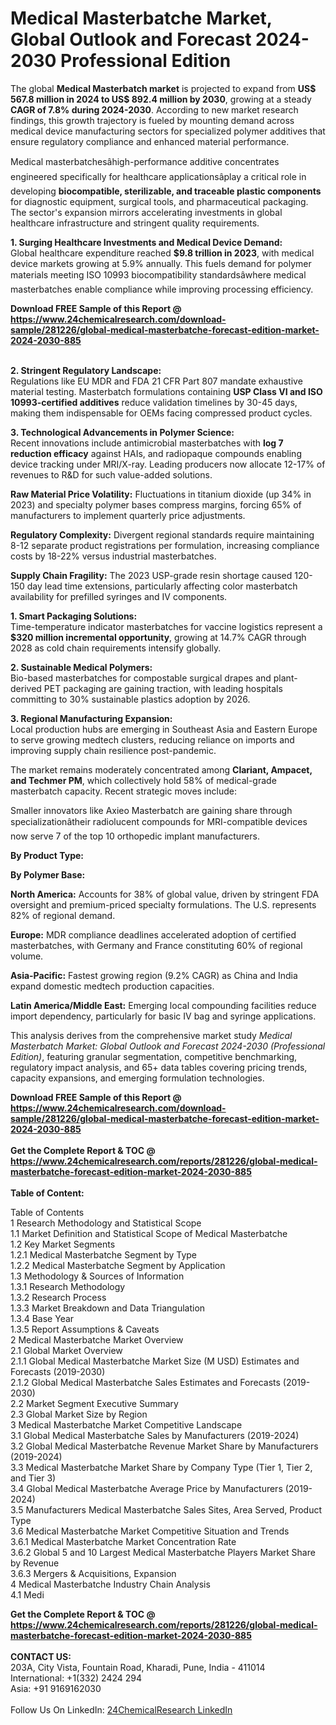 <h1>Medical Masterbatche Market, Global Outlook and Forecast 2024-2030 Professional Edition</h1><p>The global <strong>Medical Masterbatch market</strong> is projected to expand from <strong>US$ 567.8 million in 2024 to US$ 892.4 million by 2030</strong>, growing at a steady <strong>CAGR of 7.8% during 2024-2030</strong>. According to new market research findings, this growth trajectory is fueled by mounting demand across medical device manufacturing sectors for specialized polymer additives that ensure regulatory compliance and enhanced material performance.</p><p>Medical masterbatchesâhigh-performance additive concentrates engineered specifically for healthcare applicationsâplay a critical role in developing <strong>biocompatible, sterilizable, and traceable plastic components</strong> for diagnostic equipment, surgical tools, and pharmaceutical packaging. The sector's expansion mirrors accelerating investments in global healthcare infrastructure and stringent quality requirements.</p><p><strong>1. Surging Healthcare Investments and Medical Device Demand:</strong><br>
Global healthcare expenditure reached <strong>$9.8 trillion in 2023</strong>, with medical device markets growing at 5.9% annually. This fuels demand for polymer materials meeting ISO 10993 biocompatibility standardsâwhere medical masterbatches enable compliance while improving processing efficiency.</p><div><b>Download FREE Sample of this Report @ 
            <a href="https://www.24chemicalresearch.com/download-sample/281226/global-medical-masterbatche-forecast-edition-market-2024-2030-885">
            https://www.24chemicalresearch.com/download-sample/281226/global-medical-masterbatche-forecast-edition-market-2024-2030-885</a></b></div><br><p><strong>2. Stringent Regulatory Landscape:</strong><br>
Regulations like EU MDR and FDA 21 CFR Part 807 mandate exhaustive material testing. Masterbatch formulations containing <strong>USP Class VI and ISO 10993-certified additives</strong> reduce validation timelines by 30-45 days, making them indispensable for OEMs facing compressed product cycles.</p><p><strong>3. Technological Advancements in Polymer Science:</strong><br>
Recent innovations include antimicrobial masterbatches with <strong>log 7 reduction efficacy</strong> against HAIs, and radiopaque compounds enabling device tracking under MRI/X-ray. Leading producers now allocate 12-17% of revenues to R&amp;D for such value-added solutions.</p><p><strong>Raw Material Price Volatility:</strong> Fluctuations in titanium dioxide (up 34% in 2023) and specialty polymer bases compress margins, forcing 65% of manufacturers to implement quarterly price adjustments.</p><p><strong>Regulatory Complexity:</strong> Divergent regional standards require maintaining 8-12 separate product registrations per formulation, increasing compliance costs by 18-22% versus industrial masterbatches.</p><p><strong>Supply Chain Fragility:</strong> The 2023 USP-grade resin shortage caused 120-150 day lead time extensions, particularly affecting color masterbatch availability for prefilled syringes and IV components.</p><p><strong>1. Smart Packaging Solutions:</strong><br>
Time-temperature indicator masterbatches for vaccine logistics represent a <strong>$320 million incremental opportunity</strong>, growing at 14.7% CAGR through 2028 as cold chain requirements intensify globally.</p><p><strong>2. Sustainable Medical Polymers:</strong><br>
Bio-based masterbatches for compostable surgical drapes and plant-derived PET packaging are gaining traction, with leading hospitals committing to 30% sustainable plastics adoption by 2026.</p><p><strong>3. Regional Manufacturing Expansion:</strong><br>
Local production hubs are emerging in Southeast Asia and Eastern Europe to serve growing medtech clusters, reducing reliance on imports and improving supply chain resilience post-pandemic.</p><p>The market remains moderately concentrated among <strong>Clariant, Ampacet, and Techmer PM</strong>, which collectively hold 58% of medical-grade masterbatch capacity. Recent strategic moves include:</p><p>Smaller innovators like Axieo Masterbatch are gaining share through specializationâtheir radiolucent compounds for MRI-compatible devices now serve 7 of the top 10 orthopedic implant manufacturers.</p><p><strong>By Product Type:</strong></p><p><strong>By Polymer Base:</strong></p><p><strong>North America:</strong> Accounts for 38% of global value, driven by stringent FDA oversight and premium-priced specialty formulations. The U.S. represents 82% of regional demand.</p><p><strong>Europe:</strong> MDR compliance deadlines accelerated adoption of certified masterbatches, with Germany and France constituting 60% of regional volume.</p><p><strong>Asia-Pacific:</strong> Fastest growing region (9.2% CAGR) as China and India expand domestic medtech production capacities.</p><p><strong>Latin America/Middle East:</strong> Emerging local compounding facilities reduce import dependency, particularly for basic IV bag and syringe applications.</p><p>This analysis derives from the comprehensive market study <em>Medical Masterbatch Market: Global Outlook and Forecast 2024-2030 (Professional Edition)</em>, featuring granular segmentation, competitive benchmarking, regulatory impact analysis, and 65+ data tables covering pricing trends, capacity expansions, and emerging formulation technologies.</p><div><b>Download FREE Sample of this Report @ 
            <a href="https://www.24chemicalresearch.com/download-sample/281226/global-medical-masterbatche-forecast-edition-market-2024-2030-885">
            https://www.24chemicalresearch.com/download-sample/281226/global-medical-masterbatche-forecast-edition-market-2024-2030-885</a></b></div><br><div><b>Get the Complete Report & TOC @ 
            <a href="https://www.24chemicalresearch.com/reports/281226/global-medical-masterbatche-forecast-edition-market-2024-2030-885">
            https://www.24chemicalresearch.com/reports/281226/global-medical-masterbatche-forecast-edition-market-2024-2030-885</a></b></div><br>
            <b>Table of Content:</b><p>Table of Contents<br />
 1 Research Methodology and Statistical Scope<br />
 1.1 Market Definition and Statistical Scope of Medical Masterbatche<br />
 1.2 Key Market Segments<br />
 1.2.1 Medical Masterbatche Segment by Type<br />
 1.2.2 Medical Masterbatche Segment by Application<br />
 1.3 Methodology & Sources of Information<br />
 1.3.1 Research Methodology<br />
 1.3.2 Research Process<br />
 1.3.3 Market Breakdown and Data Triangulation<br />
 1.3.4 Base Year<br />
 1.3.5 Report Assumptions & Caveats<br />
 2 Medical Masterbatche Market Overview<br />
 2.1 Global Market Overview<br />
 2.1.1 Global Medical Masterbatche Market Size (M USD) Estimates and Forecasts (2019-2030)<br />
 2.1.2 Global Medical Masterbatche Sales Estimates and Forecasts (2019-2030)<br />
 2.2 Market Segment Executive Summary<br />
 2.3 Global Market Size by Region<br />
 3 Medical Masterbatche Market Competitive Landscape<br />
 3.1 Global Medical Masterbatche Sales by Manufacturers (2019-2024)<br />
 3.2 Global Medical Masterbatche Revenue Market Share by Manufacturers (2019-2024)<br />
 3.3 Medical Masterbatche Market Share by Company Type (Tier 1, Tier 2, and Tier 3)<br />
 3.4 Global Medical Masterbatche Average Price by Manufacturers (2019-2024)<br />
 3.5 Manufacturers Medical Masterbatche Sales Sites, Area Served, Product Type<br />
 3.6 Medical Masterbatche Market Competitive Situation and Trends<br />
 3.6.1 Medical Masterbatche Market Concentration Rate<br />
 3.6.2 Global 5 and 10 Largest Medical Masterbatche Players Market Share by Revenue<br />
 3.6.3 Mergers & Acquisitions, Expansion<br />
 4 Medical Masterbatche Industry Chain Analysis<br />
 4.1 Medi</p><div><b>Get the Complete Report & TOC @ 
            <a href="https://www.24chemicalresearch.com/reports/281226/global-medical-masterbatche-forecast-edition-market-2024-2030-885">
            https://www.24chemicalresearch.com/reports/281226/global-medical-masterbatche-forecast-edition-market-2024-2030-885</a></b></div><br><b>CONTACT US:</b><br>
            203A, City Vista, Fountain Road, Kharadi, Pune, India - 411014<br>
            International: +1(332) 2424 294<br>
            Asia: +91 9169162030 <br><br>
            Follow Us On LinkedIn: <a href="https://www.linkedin.com/company/24chemicalresearch/">24ChemicalResearch LinkedIn</a>